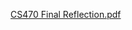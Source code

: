
[CS470 Final Reflection.pdf](https://github.com/user-attachments/files/15997477/CS470.Final.Reflection.pdf)
